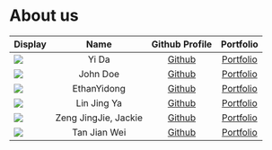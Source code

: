 # About us

Display |         Name         |                Github Profile                 | Portfolio 
--------|:--------------------:|:---------------------------------------------:|:---------:
![](https://via.placeholder.com/100.png?text=Photo) |  Yi Da   | [Github](https://github.com/ngyida) | [Portfolio](docs/team/johndoe.md)
![](https://via.placeholder.com/100.png?text=Photo) |       John Doe       |         [Github](https://github.com/)         | [Portfolio](docs/team/johndoe.md)
![](https://via.placeholder.com/100.png?text=Photo) |     EthanYidong      |   [Github](https://github.com/EthanYidong)    | [Portfolio](docs/team/ethanyidong.md)
![](https://via.placeholder.com/100.png?text=Photo) |     Lin Jing Ya      |  [Github](https://github.com/jingyaaa)        | [Portfolio](docs/team/johndoe.md)
![](https://via.placeholder.com/100.png?text=Photo) | Zeng JingJie, Jackie |    [Github](https://github.com/Jjzeng123)     | [Portfolio](docs/team/jackie.md)
![](https://via.placeholder.com/100.png?text=Photo) |     Tan Jian Wei     |     [Github](https://github.com/TJW0911)      | [Portfolio](docs/team/JianWei.md)
